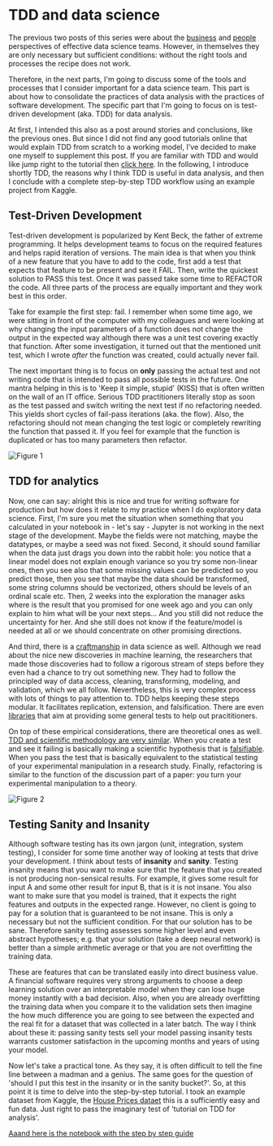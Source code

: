 # TDD and data science

The previous two posts of this series were about the [business](https://medium.com/@torokagoston/effective-data-science-teams-part-1-9f40c6bff275) and [people](https://medium.com/@torokagoston/effective-data-science-teams-part-2-6af6f7674be9) perspectives of effective data science teams. However, in themselves they are only necessary but sufficient conditions: without the right tools and processes the recipe does not work. 

Therefore, in the next parts, I'm going to discuss some of the tools and processes that I consider important for a data science team. This part is about how to consolidate the practices of data analysis with the practices of software development. The specific part that I'm going to focus on is test-driven development (aka. TDD) for data analysis. 

At first, I intended this also as a post around stories and conclusions, like the previous ones. But since I did not find any good tutorials online that would explain TDD from scratch to a working model, I've decided to make one myself to supplement this post. If you are familiar with TDD and would like jump right to the tutorial then [click here](https://nbviewer.jupyter.org/github/agostontorok/tdd_data_analysis/blob/master/TDD%20in%20data%20analysis%20-%20Step-by-step%20tutorial.ipynb). In the following, I introduce shortly TDD, the reasons why I think TDD is useful in data analysis, and then I conclude with a complete step-by-step TDD workflow using an example project from Kaggle.

## Test-Driven Development

Test-driven development is popularized by Kent Beck, the father of extreme programming. It helps development teams to focus on the required features and helps rapid iteration of versions. The main idea is that when you think of a new feature that you have to add to the code, first add a test that expects that feature to be present and see it FAIL. Then, write the quickest solution to PASS this test. Once it was passed take some time to REFACTOR the code. All three parts of the process are equally important and they work best in this order. 

Take for example the first step: fail. I remember when some time ago, we were sitting in front of the computer with my colleagues and were looking at why changing the input parameters of a function does not change the output in the expected way although there was a unit test covering exactly that function. After some investigation, it turned out that the mentioned unit test, which I wrote _after_ the function was created, could actually never fail. 

The next important thing is to focus on __only__ passing the actual test and not writing code that is intended to pass all possible tests in the future. One mantra helping in this is to 'Keep it simple, stupid' (KISS) that is often written on the wall of an IT office. Serious TDD practitioners literally stop as soon as the test passed and switch writing the next test if no refactoring needed. This yields short cycles of fail-pass iterations (aka. the flow). Also, the refactoring should not mean changing the test logic or completely rewriting the function that passed it. If you feel for example that the function is duplicated or has too many parameters then refactor. 

![Figure 1]()


## TDD for analytics

Now, one can say: alright this is nice and true for writing software for production but how does it relate to my practice when I do exploratory data science. First, I'm sure you met the situation when something that you calculated in your notebook in - let's say - Jupyter is not working in the next stage of the development. Maybe the fields were not matching, maybe the datatypes, or maybe a seed was not fixed. Second, it should sound familiar when the data just drags you down into the rabbit hole: you notice that a linear model does not explain enough variance so you try some non-linear ones, then you see also that some missing values can be predicted so you predict those, then you see that maybe the data should be transformed, some string columns should be vectorized, others should be levels of an ordinal scale etc. Then, 2 weeks into the exploration the manager asks where is the result that you promised for one week ago and you can only explain to him what will be your next steps... And you still did not reduce the uncertainty for her. And she still does not know if the feature/model is needed at all or we should concentrate on other promising directions. 

And third, there is a [craftmanship](http://science.sciencemag.org/content/280/5366/1014.full?view=full) in data science as well. Although we read about the nice new discoveries in machine learning, the researchers that made those discoveries had to follow a rigorous stream of steps before they even had a chance to try out something new. They had to follow the principled way of data access, cleaning, transforming, modeling, and validation, which we all follow. Nevertheless, this is very complex process with lots of things to pay attention to. TDD helps keeping these steps modular. It facilitates replication, extension, and falsification. There are even [libraries](https://github.com/Thenerdstation/mltest) that aim at providing some general tests to help out pracititioners.  

On top of these empirical considerations, there are theoretical ones as well. [TDD and scientific methodology are very similar](https://www.oreilly.com/library/view/thoughtful-machine-learning/9781449374075/ch01.html). When you create a test and see it failing is basically making a scientific hypothesis that is [falsifiable](https://en.wikipedia.org/wiki/Falsifiability). When you pass the test that is basically equivalent to the statistical testing of your experimental manipulation in a research study. Finally, refactoring is similar to the function of the discussion part of a paper: you turn your experimental manipulation to a theory. 

![Figure 2]()

## Testing Sanity and Insanity

Although software testing has its own jargon (unit, integration, system testing), I consider for some time another way of looking at tests that drive your development. I think about tests of __insanity__ and __sanity__. Testing insanity means that you want to make sure that the feature that you created is not producing non-sensical results. For example, it gives some result for input A and some other result for input B, that is it is not insane. You also want to make sure that you model is trained, that it expects the right features and outputs in the expected range. However, no client is going to pay for a solution that is guaranteed to be not insane. This is only a necessary but not the sufficient condition. For that our solution has to be sane. Therefore sanity testing assesses some higher level and even abstract hypotheses; e.g. that your solution (take a deep neural network) is better than a simple arithmetic average or that you are not overfitting the training data. 

These are features that can be translated easily into direct business value. A financial software requires very strong arguments to choose a deep learning solution over an interpretable model when they can lose huge money instantly with a bad decision. Also, when you are already overfitting the training data when you compare it to the validation sets then imagine the how much difference you are going to see between the expected and the real fit for a dataset that was collected in a later batch. The way I think about these it: passing sanity tests sell your model passing insanity tests warrants customer satisfaction in the upcoming months and years of using your model. 

Now let's take a practical tone. As they say, it is often difficult to tell the fine line between a madman and a genius. The same goes for the question of 'should I put this test in the insanity or in the sanity bucket?'. So, at this point it is time to delve into the step-by-step tutorial. I took an example dataset from Kaggle, the [House Prices dataet](https://www.kaggle.com/c/house-prices-advanced-regression-techniques) this is a sufficiently easy and fun data. Just right to pass the imaginary test of 'tutorial on TDD for analysis'. 

[Aaand here is the notebook with the step by step guide](https://nbviewer.jupyter.org/github/agostontorok/tdd_data_analysis/blob/master/TDD%20in%20data%20analysis%20-%20Step-by-step%20tutorial.ipynb#Step-by-step-TDD-in-a-data-science-task)
